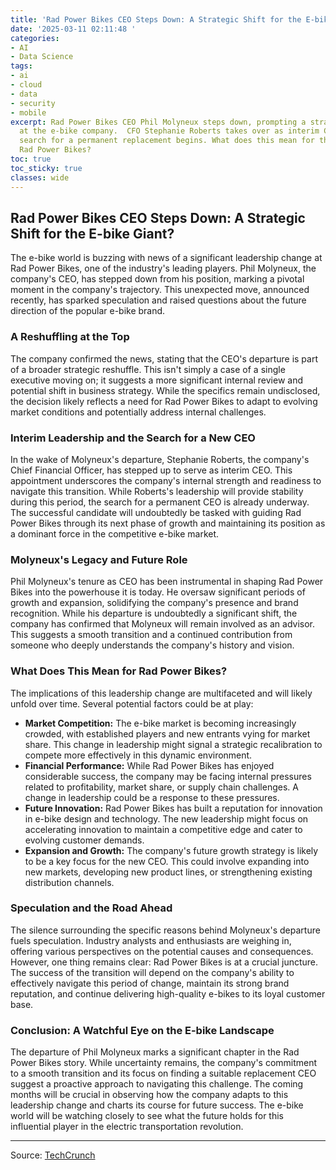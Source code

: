 ```yaml
---
title: 'Rad Power Bikes CEO Steps Down: A Strategic Shift for the E-bike Giant?'
date: '2025-03-11 02:11:48 '
categories:
- AI
- Data Science
tags:
- ai
- cloud
- data
- security
- mobile
excerpt: Rad Power Bikes CEO Phil Molyneux steps down, prompting a strategic reshuffle
  at the e-bike company.  CFO Stephanie Roberts takes over as interim CEO while the
  search for a permanent replacement begins. What does this mean for the future of
  Rad Power Bikes?
toc: true
toc_sticky: true
classes: wide
---
```


## Rad Power Bikes CEO Steps Down: A Strategic Shift for the E-bike Giant?

The e-bike world is buzzing with news of a significant leadership change at Rad Power Bikes, one of the industry's leading players.  Phil Molyneux, the company's CEO, has stepped down from his position, marking a pivotal moment in the company's trajectory. This unexpected move, announced recently, has sparked speculation and raised questions about the future direction of the popular e-bike brand.

### A Reshuffling at the Top

The company confirmed the news, stating that the CEO's departure is part of a broader strategic reshuffle.  This isn't simply a case of a single executive moving on; it suggests a more significant internal review and potential shift in business strategy. While the specifics remain undisclosed, the decision likely reflects a need for Rad Power Bikes to adapt to evolving market conditions and potentially address internal challenges.

### Interim Leadership and the Search for a New CEO

In the wake of Molyneux's departure, Stephanie Roberts, the company's Chief Financial Officer, has stepped up to serve as interim CEO. This appointment underscores the company's internal strength and readiness to navigate this transition.  While Roberts's leadership will provide stability during this period, the search for a permanent CEO is already underway. The successful candidate will undoubtedly be tasked with guiding Rad Power Bikes through its next phase of growth and maintaining its position as a dominant force in the competitive e-bike market.

### Molyneux's Legacy and Future Role

Phil Molyneux's tenure as CEO has been instrumental in shaping Rad Power Bikes into the powerhouse it is today. He oversaw significant periods of growth and expansion, solidifying the company's presence and brand recognition.  While his departure is undoubtedly a significant shift, the company has confirmed that Molyneux will remain involved as an advisor. This suggests a smooth transition and a continued contribution from someone who deeply understands the company's history and vision.

### What Does This Mean for Rad Power Bikes?

The implications of this leadership change are multifaceted and will likely unfold over time.  Several potential factors could be at play:

* **Market Competition:** The e-bike market is becoming increasingly crowded, with established players and new entrants vying for market share.  This change in leadership might signal a strategic recalibration to compete more effectively in this dynamic environment.
* **Financial Performance:** While Rad Power Bikes has enjoyed considerable success, the company may be facing internal pressures related to profitability, market share, or supply chain challenges.  A change in leadership could be a response to these pressures.
* **Future Innovation:**  Rad Power Bikes has built a reputation for innovation in e-bike design and technology.  The new leadership might focus on accelerating innovation to maintain a competitive edge and cater to evolving customer demands.
* **Expansion and Growth:**  The company's future growth strategy is likely to be a key focus for the new CEO. This could involve expanding into new markets, developing new product lines, or strengthening existing distribution channels.

###  Speculation and the Road Ahead

The silence surrounding the specific reasons behind Molyneux's departure fuels speculation.  Industry analysts and enthusiasts are weighing in, offering various perspectives on the potential causes and consequences. However, one thing remains clear: Rad Power Bikes is at a crucial juncture.  The success of the transition will depend on the company's ability to effectively navigate this period of change, maintain its strong brand reputation, and continue delivering high-quality e-bikes to its loyal customer base.

### Conclusion:  A Watchful Eye on the E-bike Landscape

The departure of Phil Molyneux marks a significant chapter in the Rad Power Bikes story. While uncertainty remains, the company's commitment to a smooth transition and its focus on finding a suitable replacement CEO suggest a proactive approach to navigating this challenge. The coming months will be crucial in observing how the company adapts to this leadership change and charts its course for future success.  The e-bike world will be watching closely to see what the future holds for this influential player in the electric transportation revolution.


---

Source: [TechCrunch](https://techcrunch.com/2025/03/10/rad-power-bikes-ceo-steps-down/)